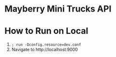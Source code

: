 # Mayberry Mini Trucks API

# How to Run on Local
1. `; run -Dconfig.resource=dev.conf`
2. Navigate to http://localhost:9000